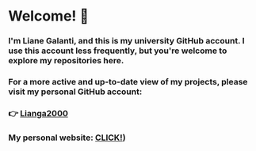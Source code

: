 
# Welcome! 👋

### I'm **Liane Galanti**, and this is my university GitHub account. I use this account less frequently, but you're welcome to explore my repositories here.

### For a more active and up-to-date view of my projects, please visit my **personal GitHub account**:  
### 👉 [**Lianga2000**](https://github.com/Lianga2000)

### My personal website: [**CLICK!**](https://lianga2000.github.io/))
